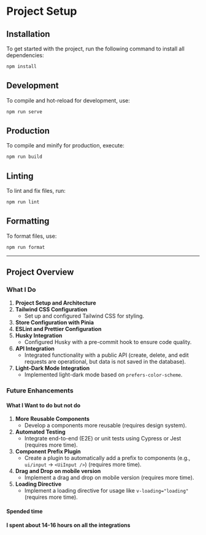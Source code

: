 # Project Setup

## Installation

To get started with the project, run the following command to install all dependencies:

```bash
npm install
```

## Development

To compile and hot-reload for development, use:

```bash
npm run serve
```

## Production

To compile and minify for production, execute:

```bash
npm run build
```

## Linting

To lint and fix files, run:

```bash
npm run lint
```

## Formatting

To format files, use:

```bash
npm run format
```

---

## Project Overview

### What I Do

1. **Project Setup and Architecture**
2. **Tailwind CSS Configuration**
   - Set up and configured Tailwind CSS for styling.
3. **Store Configuration with Pinia**
4. **ESLint and Prettier Configuration**
5. **Husky Integration**
   - Configured Husky with a pre-commit hook to ensure code quality.
6. **API Integration**
   - Integrated functionality with a public API (create, delete, and edit requests are operational, but data is not saved in the database).
7. **Light-Dark Mode Integration**
   - Implemented light-dark mode based on `prefers-color-scheme`.

### Future Enhancements

#### What I Want to do but not do

1. **More Reusable Components**
   - Develop a components more reusable (requires design system).
2. **Automated Testing**
   - Integrate end-to-end (E2E) or unit tests using Cypress or Jest (requires more time).
3. **Component Prefix Plugin**
   - Create a plugin to automatically add a prefix to components (e.g., `ui/input` -> `<UiInput />`) (requires more time).
4. **Drag and Drop on mobile version**
   - Implement a drag and drop on mobile version (requires more time).
5. **Loading Directive**
   - Implement a loading directive for usage like `v-loading="loading"` (requires more time).

#### Spended time

**I spent about 14-16 hours on all the integrations**
